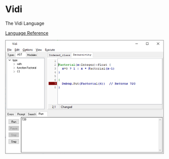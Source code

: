 # Vidi
The Vidi Language

[Language Reference](documentation/Vidi_Language_Reference.md)


![Vidi IDE](documentation/images/factorial.png "Vidi IDE Example")

